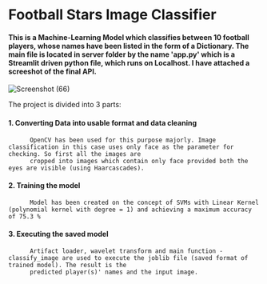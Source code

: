 # Football Stars Image Classifier

#### This is a Machine-Learning Model which classifies between 10 football players, whose names have been listed in the form of a Dictionary. The main file is located in server folder by the name 'app.py' which is a Streamlit driven python file, which runs on Localhost. I have attached a screeshot of the final API.

![Screenshot (66)](https://user-images.githubusercontent.com/87764530/173772990-d0ee68d1-0948-410e-becd-797f13218ccc.png)


The project is divided into 3 parts:

#### 1. Converting Data into usable format and data cleaning<br>
          OpenCV has been used for this purpose majorly. Image classification in this case uses only face as the parameter for checking. So first all the images are 
          cropped into images which contain only face provided both the eyes are visible (using Haarcascades).

#### 2. Training the model<br>
          Model has been created on the concept of SVMs with Linear Kernel (polynomial kernel with degree = 1) and achieving a maximum accuracy of 75.3 %

#### 3. Executing the saved model<br>
          Artifact loader, wavelet transform and main function - classify_image are used to execute the joblib file (saved format of trained model). The result is the 
          predicted player(s)' names and the input image.
          
          
